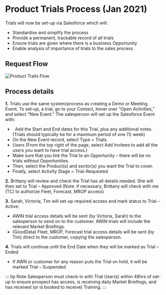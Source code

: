 # Product Trials Process (Jan 2021)

Trials will now be set-up via Salesforce which will:

- Standardise and simplify the process
- Provide a permanent, trackable record of all trials
- Ensure trials are given where there is a business Opportunity
- Enable analysis of importance of trials to the sales process

## Request Flow

![Product Trails Flow](/media/Product_trials_flow.png)

## Process details

**1.** Trials use the same system/process as creating a Demo or Meeting Event. To set-up, a trial, go to your Contact, hover over “Open Activities,” and select “New Event.” The salesperson will set up the Salesforce Event with:

- &nbsp; Add the Start and End dates for this Trial, plus any additional notes. (Trials should typically be for a maximum period of one (1) week)
- On the New Event record, select Type = Trials.
- Users (From the top right of the page, select Add Invitees to add all the users you want to have trial access.)
- Make sure that you link the Trial to an Opportunity – there will be no trials without Opportunities.
- Then, select the Product(s) and sector(s) you want the Trial to cover.
- Finally, select Activity Stage = Trial-Requested

**2.** Brittany will review and check the Trial has all details needed. She will then set to Trial – Approved (Note: if necessary, Brittany will check with me (TC) to authorize Fleet, Forecast, MROP access)

**3.** Sarah, Victoria, Tim will set-up required access and mark status to Trial – Active:

- AWIN trial access details will be sent (by Victoria, Sarah) to the salesperson to send on to the customer. AWIN trials will include the relevant Market Briefings.
- (GoodData) Fleet, MROP, Forecast trial access details will be sent (by Tim) direct to the customer, copying the salesperson.

**4.** Trials will continue until the End Date when they will be marked as Trial – Ended

- If AWN or customer for any reason puts the Trial on hold, it will be marked Trial – Suspended

::: tip Note
Salesperson must check-in with Trial User(s) within 48hrs of set-up to ensure prospect has access, is receiving daily Market Briefings, and has received (or is booked to receive) Training.
:::
